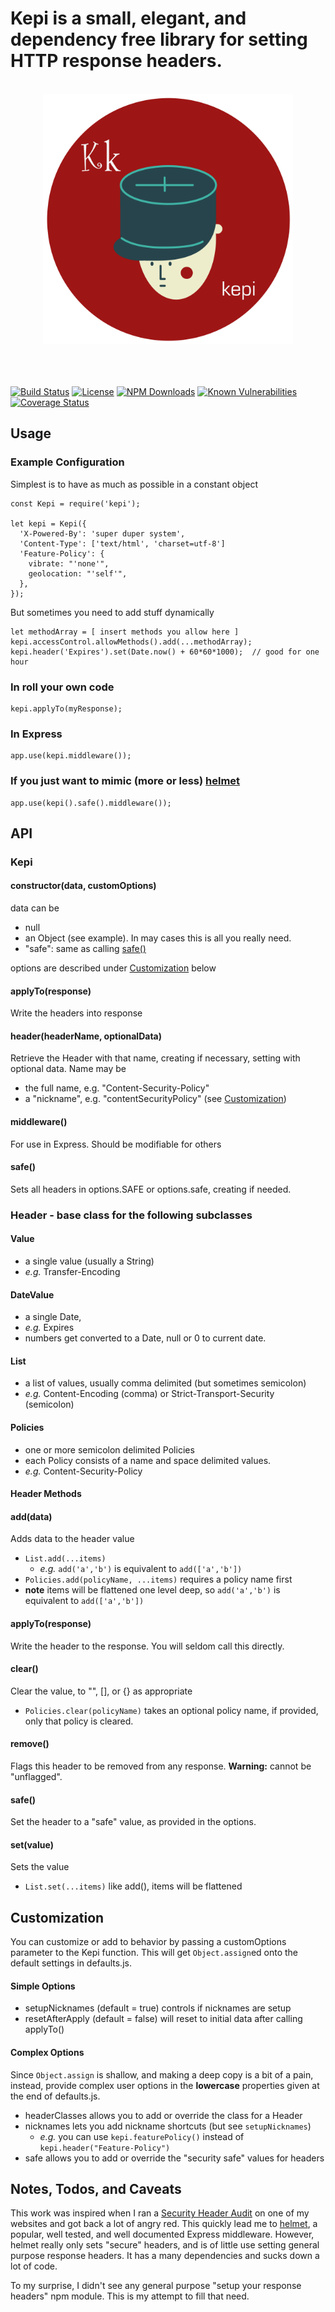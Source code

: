 
# Kepi is a small, elegant, and dependency free library for setting HTTP response headers.

<div align="center">
	<br>
	<div>
		<img width="400" height="400" src="kepi.svg" alt="kepi">
	</div>
	<br>
	<br>
	<br>
</div>

[![Build Status](https://secure.travis-ci.org/MorganConrad/kepi.png)](http://travis-ci.org/MorganConrad/kepi)
[![License](http://img.shields.io/badge/license-MIT-A31F34.svg)](https://github.com/MorganConrad/kepi)
[![NPM Downloads](http://img.shields.io/npm/dm/kepi.svg)](https://www.npmjs.org/package/kepi)
[![Known Vulnerabilities](https://snyk.io/test/github/morganconrad/kepi/badge.svg)](https://snyk.io/test/github/morganconrad/kepi)
[![Coverage Status](https://coveralls.io/repos/github/MorganConrad/kepi/badge.svg)](https://coveralls.io/github/MorganConrad/kepi)


## Usage

### Example Configuration

Simplest is to have as much as possible in a constant object

    const Kepi = require('kepi');

    let kepi = Kepi({
      'X-Powered-By': 'super duper system',
      'Content-Type': ['text/html', 'charset=utf-8']
      'Feature-Policy': {
        vibrate: "'none'",
        geolocation: "'self'",
      },
    });

But sometimes you need to add stuff dynamically

    let methodArray = [ insert methods you allow here ]
    kepi.accessControl.allowMethods().add(...methodArray);
    kepi.header('Expires').set(Date.now() + 60*60*1000);  // good for one hour

### In roll your own code

    kepi.applyTo(myResponse);

### In Express

    app.use(kepi.middleware());

### If you just want to mimic (more or less) [helmet](https://www.npmjs.com/package/helmet)

    app.use(kepi().safe().middleware());

## API

### Kepi

#### constructor(data, customOptions)
 data can be
  - null
  - an Object (see example).  In may cases this is all you really need.
  - "safe": same as calling [safe()](#safe-1)

 options are described under [Customization](#Customization) below

#### applyTo(response)
Write the headers into response

#### header(headerName, optionalData)
Retrieve the Header with that name, creating if necessary, setting with optional data.  Name may be
 - the full name, e.g. "Content-Security-Policy"
 - a "nickname", e.g. "contentSecurityPolicy" (see [Customization](#customization))

#### middleware()
For use in Express.  Should be modifiable for others

#### safe()
Sets all headers in options.SAFE or options.safe, creating if needed.

### Header - base class for the following subclasses

#### Value
 - a single value (usually a String)
 - _e.g._ Transfer-Encoding

#### DateValue
 - a single Date,
 - _e.g._ Expires
 - numbers get converted to a Date, null or 0 to current date.

#### List
 - a list of values, usually comma delimited (but sometimes semicolon)
 - _e.g._ Content-Encoding (comma) or Strict-Transport-Security (semicolon)

#### Policies
 - one or more semicolon delimited Policies
 - each Policy consists of a name and space delimited values.
 - _e.g._ Content-Security-Policy

#### Header Methods

#### add(data)
Adds data to the header value
  - `List.add(...items)`
    - _e.g._ `add('a','b')` is equivalent to `add(['a','b'])`
  - `Policies.add(policyName, ...items)` requires a policy name first
  - **note** items will be flattened one level deep, so `add('a','b')` is equivalent to `add(['a','b'])`

#### applyTo(response)
Write the header to the response.  You will seldom call this directly.

#### clear()
Clear the value, to "", [], or {} as appropriate
  - `Policies.clear(policyName)` takes an optional policy name, if provided, only that policy is cleared.

#### remove()
Flags this header to be removed from any response.  **Warning:** cannot be "unflagged".

#### safe()
Set the header to a "safe" value, as provided in the options.

#### set(value)
Sets the value
  - `List.set(...items)` like add(), items will be flattened


## Customization

You can customize or add to behavior by passing a customOptions parameter to the Kepi function.
This will get `Object.assign`ed onto the default settings in defaults.js.

#### Simple Options
  - setupNicknames (default = true) controls if nicknames are setup
  - resetAfterApply (default = false) will reset to initial data after calling applyTo()

#### Complex Options
Since `Object.assign` is shallow, and making a deep copy is a bit of a pain, instead, provide complex user options in the **lowercase**
properties given at the end of defaults.js.

 - headerClasses allows you to add or override the class for a Header
 - nicknames lets you add nickname shortcuts (but see `setupNicknames`)
   - _e.g._ you can use `kepi.featurePolicy()` instead of `kepi.header("Feature-Policy")`
 - safe allows you to add or override the "security safe" values for headers


## Notes, Todos, and Caveats

This work was inspired when I ran a [Security Header Audit](https://securityheaders.com/) on one of my websites and got back a lot of angry red.  This quickly lead me to [helmet](https://www.npmjs.com/package/helmet), a popular, well tested, and well documented Express middleware.  However, helmet really only sets "secure" headers, and is of little use setting general purpose response headers.  It has a many dependencies and sucks down a lot of code.

To my surprise, I didn't see any general purpose "setup your response headers" npm module.  This is my attempt to fill that need.


